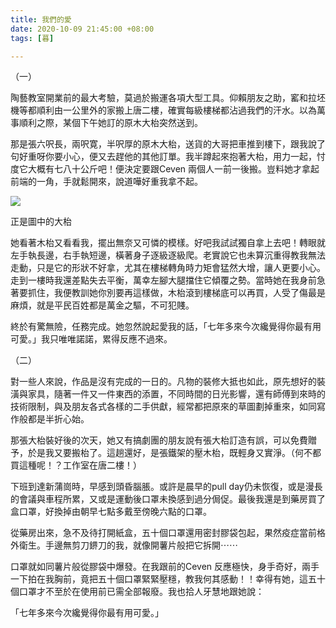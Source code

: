 ```yaml
---
title: 我們的愛
date: 2020-10-09 21:45:00 +08:00
tags: [暮]

---
```


  
  
（一）

  
陶藝教室開業前的最大考驗，莫過於搬運各項大型工具。仰賴朋友之助，窰和拉坯機等都順利由一公里外的家搬上唐二樓，確實每級樓梯都沾過我們的汗水。以為萬事順利之際，某個下午她訂的原木大枱突然送到。

  
那是張六呎長，兩呎寛，半呎厚的原木大枱，送貨的大哥把車推到樓下，跟我說了句好重呀你要小心，便又去趕他的其他訂單。我半蹲起來抱著大枱，用力一起，忖度它大概有七八十公斤吧！便決定要跟Ceven 兩個人一前一後搬。豈料她才拿起前端的一角，手就鬆開來，說道嘩好重我拿不起。

  
[![](https://1.bp.blogspot.com/-TlvSSf_mo9I/X4BpUVVUcfI/AAAAAAAAIDY/eNs93C01bmwZPwGNyqshZ8QlxBt0yYgYgCLcBGAsYHQ/w400-h225/IMG_2037.jpeg)](https://1.bp.blogspot.com/-TlvSSf%5Fmo9I/X4BpUVVUcfI/AAAAAAAAIDY/eNs93C01bmwZPwGNyqshZ8QlxBt0yYgYgCLcBGAsYHQ/s2048/IMG%5F2037.jpeg)

正是圖中的大枱

  
她看著木枱又看看我，擺出無奈又可憐的模樣。好吧我試試獨自拿上去吧！轉眼就左手執長邊，右手執短邊，橫著身子逐級逐級爬。老實說它也未算沉重得教我無法走動，只是它的形狀不好拿，尤其在樓梯轉角時力矩會猛然大增，讓人更要小心。走到一樓時我還差點失去平衡，萬幸左腳大腿擋住它傾覆之勢。當時她在我身前急著要抓住，我便教訓她你別要再這樣做，木枱滾到樓梯底可以再買，人受了傷最是麻煩，就是平民百姓都是萬金之驅，不可犯賤。

  
終於有驚無險，任務完成。她忽然說起愛我的話，「七年多來今次纔覺得你最有用可愛。」我只唯唯諾諾，累得反應不過來。
  
  
（二）

  
對一些人來說，作品是沒有完成的一日的。凡物的裝修大抵也如此，原先想好的裝潢與家具，隨著一件又一件東西的添置，不同時間的日光影響，還有師傅到來時的技術限制，與及朋友各式各樣的二手供獻，經常都把原來的草圖劃掉重來，如同寫作般都是半折心始。

  
那張大枱裝好後的次天，她又有搞劇團的朋友說有張大枱訂造有誤，可以免費贈予，於是我又要搬枱了。這趟還好，是張鐵架的壓木枱，既輕身又實淨。（何不都買這種呢！？工作室在唐二樓！）

  
下班到達新蒲崗時，早感到頭昏腦脹。或許是晨早的pull day仍未恢復，或是漫長的會議與車程所累，又或是運動後口罩未換感到過分侷促。最後我還是到藥房買了盒口罩，好換掉由朝早七點多戴至傍晚六點的口罩。

  
從藥房出來，急不及待打開紙盒，五十個口罩還用密封膠袋包起，果然疫症當前格外衛生。手邊無剪刀鎅刀的我，就像開薯片般把它拆開⋯⋯

  
口罩就如同薯片般從膠袋中爆發。在我跟前的Ceven 反應極快，身手奇好，兩手一下拍在我胸前，竟把五十個口罩緊緊壓穩，教我何其感動！！幸得有她，這五十個口罩才不至於在使用前已需全部報廢。我也拾人牙慧地跟她說：

  
「七年多來今次纔覺得你最有用可愛。」
  
  
